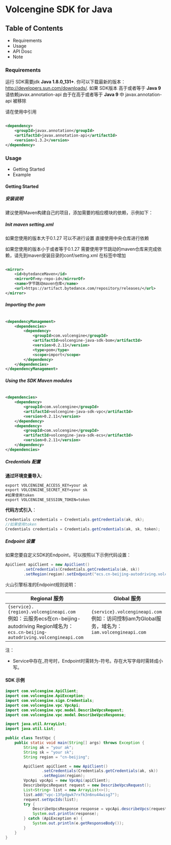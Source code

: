 # Volcengine SDK for Java

## Table of Contents

* Requirements
* Usage
* API Dosc
* Note

### Requirements ###

运行 SDK需要jdk **Java 1.8.0_131+**. 你可以下载最新的版本： http://developers.sun.com/downloads/.
如果 SDK版本 高于或者等于 **Java 9** 请依赖javax.annotation-api
由于在高于或者等于 **Java 9** 中 javax.annotation-api 被移除

请在使用中引用

```xml

<dependency>
    <groupId>javax.annotation</groupId>
    <artifactId>javax.annotation-api</artifactId>
    <version>1.3.2</version>
</dependency>
```

### Usage ###

* Getting Started
* Example

#### Getting Started ####

##### 安装说明 #####

建议使用Maven构建自己的项目，添加需要的相应模块的依赖，示例如下：

##### Init maven setting.xml #####

如果您使用的版本大于0.1.27 可以不进行设置 直接使用中央仓库进行依赖

如果您使用的版本小于或者等于0.1.27
需要使用字节跳动的maven仓库来完成依赖，请先到maven安装目录的conf/setting.xml
在<mirrors/>标签中增加

```xml

<mirror>
    <id>bytedanceMaven</id>
    <mirrorOf>my-repo-id</mirrorOf>
    <name>字节跳动maven仓库</name>
    <url>https://artifact.bytedance.com/repository/releases/</url>
</mirror>
```

##### Importing the pom #####

```xml

<dependencyManagement>
    <dependencies>
        <dependency>
            <groupId>com.volcengine</groupId>
            <artifactId>volcengine-java-sdk-bom</artifactId>
            <version>0.2.11</version>
            <type>pom</type>
            <scope>import</scope>
        </dependency>
    </dependencies>
</dependencyManagement>
```

##### Using the SDK Maven modules #####

```xml

<dependencies>
    <dependency>
        <groupId>com.volcengine</groupId>
        <artifactId>volcengine-java-sdk-vpc</artifactId>
        <version>0.2.11</version>
    </dependency>
    <dependency>
        <groupId>com.volcengine</groupId>
        <artifactId>volcengine-java-sdk-ecs</artifactId>
        <version>0.2.11</version>
    </dependency>
</dependencies>
```

##### Credentials 配置 #####

**通过环境变量导入**:

```
export VOLCENGINE_ACCESS_KEY=your ak
export VOLCENGINE_SECRET_KEY=your sk
#如果使用token
export VOLCENGINE_SESSION_TOKEN=token
```

**代码方式引入**：

```java
Credentials credentials = Credentials.getCredentials(ak, sk);
//如果使用token
Credentials credentials = Credentials.getCredentials(ak, sk, token);
```

##### Endpoint 设置 #####

如果您要自定义SDK的Endpoint，可以按照以下示例代码设置：

```java
ApiClient apiClient = new ApiClient()
        .setCredentials(Credentials.getCredentials(ak, sk))
        .setRegion(region).setEndpoint("ecs.cn-beijing-autodriving.volcengineapi.com");
```

火山引擎标准的Endpoint规则说明：

| Regional 服务                                                                                                                            | Global 服务                                                                          |
|----------------------------------------------------------------------------------------------------------------------------------------|------------------------------------------------------------------------------------|
| `{service}.{region}.volcengineapi.com` <br> 例如：云服务ecs在cn-beijing-autodriving Region域名为： `ecs.cn-beijing-autodriving.volcengineapi.com` | `{service}.volcengineapi.com` <br> 例如：访问控制iam为Global服务，域名为：`iam.volcengineapi.com` |

注：

- Service中存在_符号时，Endpoint时需转为-符号。存在大写字母时需转成小写。

#### SDK 示例 ####

```java
import com.volcengine.ApiClient;
import com.volcengine.ApiException;
import com.volcengine.sign.Credentials;
import com.volcengine.vpc.VpcApi;
import com.volcengine.vpc.model.DescribeVpcsRequest;
import com.volcengine.vpc.model.DescribeVpcsResponse;

import java.util.ArrayList;
import java.util.List;

public class TestVpc {
    public static void main(String[] args) throws Exception {
        String ak = "your ak";
        String sk = "your sk";
        String region = "cn-beijing";

        ApiClient apiClient = new ApiClient()
                .setCredentials(Credentials.getCredentials(ak, sk))
                .setRegion(region);
        VpcApi vpcApi = new VpcApi(apiClient);
        DescribeVpcsRequest request = new DescribeVpcsRequest();
        List<String> list = new ArrayList<>();
        list.add("vpc-13fpdgwk7rxfk3n6nu44wisg7");
        request.setVpcIds(list);
        try {
            DescribeVpcsResponse response = vpcApi.describeVpcs(request);
            System.out.println(response);
        } catch (ApiException e) {
            System.out.println(e.getResponseBody());
        }
    }
}

```